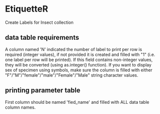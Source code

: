 # EtiquetteR
Create Labels for Insect collection

## data table requirements
A column named 'N' indicated the number of label to print per row is required (integer values), if not provided it is created and filled with "1" (i.e. one label per row will be printed). If this field contains non-integer values, they will be converted (using as.integer() function).
If you want to display sex of specimen using symbols, make sure the column is filled with either "F"/"M"/"female"/"male"/"Female"/"Male" string character values.

## printing parameter table
First column should be named 'fied_name' and filled with ALL data table column names.
